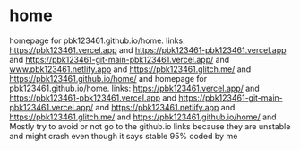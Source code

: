 # home
homepage for pbk123461.github.io/home. links: https://pbk123461.vercel.app and https://pbk123461-pbk123461.vercel.app and https://pbk123461-git-main-pbk123461.vercel.app/ and www.pbk123461.netlify.app and https://pbk123461.glitch.me/ and https://pbk123461.github.io/home/ and
homepage for pbk123461.github.io/home. links: https://pbk123461.vercel.app/ and https://pbk123461-pbk123461.vercel.app and https://pbk123461-git-main-pbk123461.vercel.app/ and https://pbk123461.netlify.app and https://pbk123461.glitch.me/ and https://pbk123461.github.io/home/ and
Mostly try to avoid or not go to the github.io links because they are unstable and might crash even though it says stable 95% coded by me
